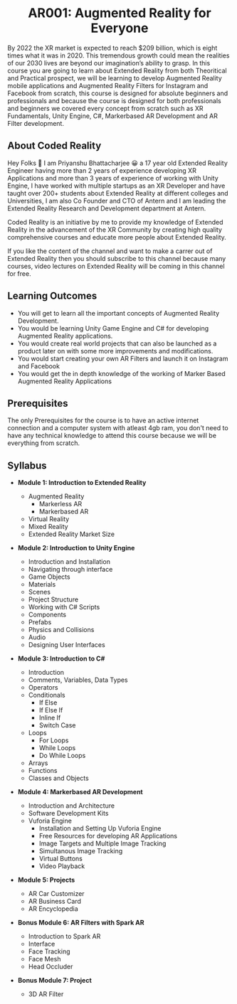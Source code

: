 <h1 align="center">
AR001: Augmented Reality for Everyone
</h1>
By 2022 the XR market is expected to reach $209 billion, which is eight times what it was in 2020. This tremendous growth could mean the realities of our 2030 lives are beyond our imagination’s ability to grasp. In this course you are going to learn about Extended Reality from both Theoritical and Practical prospect, we will be learning to develop Augmented Reality mobile applications and Augmented Reality Filters for Instagram and Facebook from scratch, this course is designed for absolute beginners and professionals and because the course is designed for both professionals and beginners we covered every concept from scratch such as XR Fundamentals, Unity Engine, C#, Markerbased AR Development and AR Filter development.

## About Coded Reality
Hey Folks 👋 I am Priyanshu Bhattacharjee 😀 a 17 year old Extended Reality Engineer having more than 2 years of experience developing XR Applications and more than 3 years of experience of working with Unity Engine, I have worked with multiple startups as an XR Developer and have taught over 200+ students about Extended Reality at different colleges and Universities, I am also Co Founder and CTO of Antern and I am leading the Extended Reality Research and Development department at Antern.

Coded Reality is an initiative by me to provide my knowledge of Extended Reality in the advancement of the XR Community by creating high quality comprehensive courses and educate more people about Extended Reality.

If you like the content of the channel and want to make a carrer out of Extended Reality then you should subscribe to this channel because many courses, video lectures on Extended Reality will be coming in this channel for free.

## Learning Outcomes
* You will get to learn all the important concepts of Augmented Reality Development.
* You would be learning Unity Game Engine and C# for developing Augmented Reality applications.
* You would create real world projects that can also be launched as a product later on with some more improvements and modifications.
* You would start creating your own AR Filters and launch it on Instagram and Facebook
* You would get the in depth knowledge of the working of Marker Based Augmented Reality Applications

## Prerequisites
The only Prerequisites for the course is to have an active internet connection and a computer system with atleast 4gb ram, you don't need to have any technical knowledge to attend this course because we will be everything from scratch.

## Syllabus
* **Module 1: Introduction to Extended Reality**
	* Augmented Reality
		* Markerless AR
		* Markerbased AR
	* Virtual Reality
	* Mixed Reality
	* Extended Reality Market Size

* **Module 2: Introduction to Unity Engine**
	* Introduction and Installation
	* Navigating through interface
	* Game Objects
	* Materials
	* Scenes
	* Project Structure
	* Working with C# Scripts
	* Components
	* Prefabs
	* Physics and Collisions
	* Audio
	* Designing User Interfaces

* **Module 3: Introduction to C#**
	* Introduction
	* Comments, Variables, Data Types
	* Operators
	* Conditionals
		* If Else
		* If Else If
		* Inline If
		* Switch Case
	* Loops
		* For Loops
		* While Loops
		* Do While Loops
	* Arrays
	* Functions
	* Classes and Objects

* **Module 4: Markerbased AR Development**
	* Introduction and Architecture
	* Software Development Kits
	* Vuforia Engine
		* Installation and Setting Up Vuforia Engine
		* Free Resources for developing AR Applications
		* Image Targets and Multiple Image Tracking
		* Simultanous Image Tracking
		* Virtual Buttons
		* Video Playback

* **Module 5: Projects**
	* AR Car Customizer
	* AR Business Card
	* AR Encyclopedia

* **Bonus Module 6: AR Filters with Spark AR**
	* Introduction to Spark AR
	* Interface
	* Face Tracking
	* Face Mesh
	* Head Occluder

* **Bonus Module 7: Project**
	* 3D AR Filter

